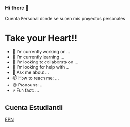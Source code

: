 ### Hi there 👋

Cuenta Personal donde se suben mis proyectos personales

# Take your Heart!!
<!--
**Jhowellz/Jhowellz** is a ✨ _special_ ✨ repository because its `README.md` (this file) appears on your GitHub profile.

Here are some ideas to get you started:
-->

- 🔭 I’m currently working on ...
- 🌱 I’m currently learning ...
- 👯 I’m looking to collaborate on ...
- 🤔 I’m looking for help with ...
- 💬 Ask me about ...
- 📫 How to reach me: ...
- 😄 Pronouns: ...
- ⚡ Fun fact: ...

## Cuenta Estudiantil
<a href = "https://github.com/FranklinJPC"> EPN </a>
